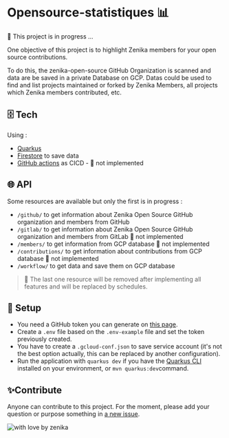 # Opensource-statistiques 📊

🚧 This project is in progress ... 

One objective of this project is to highlight Zenika members for your open source contributions. 

To do this, the zenika-open-source GitHub Organization is scanned and data are be saved in a private Database on GCP.
Datas could be used to find and list projects maintained or forked by Zenika Members, all projects which Zenika members contributed, etc.

## 🗄️ Tech 

Using :
- [Quarkus](https://quarkus.io/)
- [Firestore](https://docs.quarkiverse.io/quarkus-google-cloud-services/) to save data
- [GitHub actions](https://github.com/features/actions) as CICD - 🚧 not implemented

## 🌐 API 

Some resources are available but only the first is in progress : 
- `/github/` to get information about Zenika Open Source GitHub organization and members from GitHub
- `/gitlab/` to get information about Zenika Open Source GitHub organization and members from GitLab 🚧 not implemented
- `/members/` to get information from GCP database 🚧 not implemented
- `/contributions/` to get information about contributions from GCP database 🚧 not implemented
- `/workflow/` to get data and save them on GCP database

> 🎯 The last one resource will be removed after implementing all features and will be replaced by schedules. 

## 📝 Setup 

- You need a GitHub token you can generate on [this page](https://github.com/settings/tokens).
- Create a `.env` file based on the `.env-example` file and set the token previously created. 
- You have to create a `.gcloud-conf.json` to save service account (it's not the best option actually, this can be replaced by another configuration).
- Run the application with `quarkus dev` if you have the [Quarkus CLI](https://quarkus.io/guides/cli-tooling) installed on your environment, or `mvn quarkus:dev`command.

## ✨Contribute 

Anyone can contribute to this project. For the moment, please add your question or purpose something in [a new issue](https://github.com/zenika-open-source/opensource-statistics/issues).

![with love by zenika](https://img.shields.io/badge/With%20%E2%9D%A4%EF%B8%8F%20by-Zenika-b51432.svg?link=https://oss.zenika.com)
